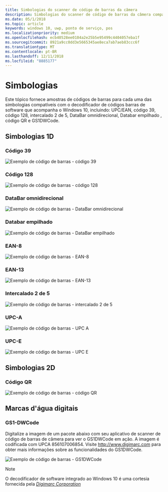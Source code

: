 ```yaml
---
title: Simbologias do scanner de código de barras da câmera
description: Simbologias do scanner de código de barras da câmera compatíveis
ms.date: 05/1/2018
ms.topic: article
keywords: windows 10, uwp, ponto de serviço, pos
ms.localizationpriority: medium
ms.openlocfilehash: ecb40528ee0104a2e25b5e95499c4404057eba1f
ms.sourcegitcommit: 8921a9cc0dd3e5665345ae8eca7ab7aeb83ccc6f
ms.translationtype: MT
ms.contentlocale: pt-BR
ms.lasthandoff: 12/11/2018
ms.locfileid: "8885177"
---
```

# <a name="symbologies"></a>Simbologias
Este tópico fornece amostras de códigos de barras para cada uma das simbologias compatíveis com o decodificador de códigos barras de software que acompanha o Windows 10, incluindo: UPC/EAN, código 39, código 128, intercalado 2 de 5, DataBar omnidirecional, Databar empilhado , código QR e GS1DWCode.

## <a name="1d-symbologies"></a>Simbologias 1D

### <a name="code-39"></a>Código 39
![Exemplo de código de barras - código 39](images/pos/sample-barcode-code39.png)

### <a name="code-128"></a>Código 128
![Exemplo de código de barras - código 128](images/pos/sample-barcode-code128.png)

### <a name="databar-omnidirectional"></a>DataBar omnidirecional
![Exemplo de código de barras - DataBar omnidirecional](images/pos/sample-barcode-databar-omnidirectional.png) 
### <a name="databar-stacked"></a>Databar empilhado
![Exemplo de código de barras - DataBar empilhado](images/pos/sample-barcode-databar-stacked.png)

### <a name="ean-8"></a>EAN-8
![Exemplo de código de barras - EAN-8](images/pos/sample-barcode-ean8.png)

### <a name="ean-13"></a>EAN-13
![Exemplo de código de barras - EAN-13](images/pos/sample-barcode-ean13.png)

### <a name="interleaved-2-of-5"></a>Intercalado 2 de 5
![Exemplo de código de barras - intercalado 2 de 5](images/pos/sample-barcode-interleaved-2-of-5.png)

### <a name="upc-a"></a>UPC-A
![Exemplo de código de barras - UPC A](images/pos/sample-barcode-upca.png)

### <a name="upc-e"></a>UPC-E
![Exemplo de código de barras - UPC E](images/pos/sample-barcode-upce.png)

## <a name="2d-symbologies"></a>Simbologias 2D
### <a name="qr-code"></a>Código QR
![Exemplo de código de barras - código QR](images/pos/sample-barcode-qrcode.png)

## <a name="digital-watermark"></a>Marcas d'água digitais
### <a name="gs1-dwcode"></a>GS1-DWCode

Digitalize a imagem de um pacote abaixo com seu aplicativo de scanner de código de barras de câmera para ver o GS1DWCode em ação.  A imagem é codificada com UPCA 856107006854.  Visite http://www.digimarc.com para obter mais informações sobre as funcionalidades do GS1DWCode.

![Exemplo de código de barras - GS1DWCode](images/pos/rice-box-v7.jpg)

> [!NOTE]
> O decodificador de software integrado ao Windows 10 é uma cortesia fornecida pela [*Digimarc Corporation*](https://www.digimarc.com/)
